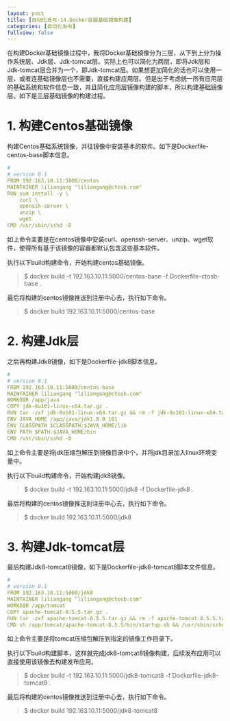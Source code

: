 ```yaml
---
layout: post
title: [自动化发布-14.Docker容器基础镜像构建]
categories: [自动化发布]
fullview: false
---
```

在构建Docker基础镜像过程中，我将Docker基础镜像分为三层，从下到上分为操作系统层、Jdk层、Jdk-tomcat层。实际上也可以简化为两层，即将Jdk层和Jdk-tomcat层合并为一个，即Jdk-tomcat层。如果想更加简化的话也可以使用一层，或者连基础镜像层也不需要，直接构建应用层。但是出于考虑统一所有应用层的基础系统和软件信息一致，并且简化应用层镜像构建的脚本，所以构建基础镜像层。如下是三层基础镜像的构建过程。

# 1. 构建Centos基础镜像

构建Centos基础系统镜像，并往镜像中安装基本的软件。如下是Dockerfile-centos-base脚本信息。
```yaml
#
# version 0.1
FROM 192.163.10.11:5000/centos
MAINTAINER liliangang "liliangang@ctosb.com"
RUN yum install -y \
	curl \	
	openssh-server \ 
	unzip \
	wget
CMD /usr/sbin/sshd -D
```

如上命令主要是在centos镜像中安装curl、openssh-server、unzip、wget软件，使得所有基于该镜像的容器都默认包含这些基本软件。

执行以下build构建命令，开始构建centos基础镜像。
> $ docker build -t 192.163.10.11:5000/centos-base -f Dockerfile-ctosb-base .

最后将构建的centos镜像推送到注册中心去，执行如下命令。

> $ docker build 192.163.10.11:5000/centos-base

# 2. 构建Jdk层

之后再构建Jdk8镜像，如下是Dockerfile-jdk8脚本信息。
```yaml
#
# version 0.1
FROM 192.163.10.11:5000/centos-base
MAINTAINER liliangang "liliangang@ctosb.com"
WORKDIR /app/java
COPY jdk-8u101-linux-x64.tar.gz .
RUN tar -zxf jdk-8u101-linux-x64.tar.gz && rm -f jdk-8u101-linux-x64.tar.gz
ENV JAVA_HOME /app/java/jdk1.8.0_101
ENV CLASSPATH $CLASSPATH:$JAVA_HOME/lib
ENV PATH $PATH:$JAVA_HOME/bin
CMD /usr/sbin/sshd -D
```

如上命令主要是将jdk压缩包解压到镜像目录中个，并将jdk目录加入linux环境变量中。

执行以下build构建命令，开始构建jdk8镜像。
> $ docker build -t 192.163.10.11:5000/jdk8 -f Dockerfile-jdk8 .

最后将构建的centos镜像推送到注册中心去，执行如下命令。
> $ docker build 192.163.10.11:5000/jdk8

# 3. 构建Jdk-tomcat层

最后构建Jdk8-tomcat8镜像，如下是Dockerfile-jdk8-tomcat8脚本文件信息。
```yaml
#
# version 0.1
FROM 192.163.10.11:5000/jdk8
MAINTAINER liliangang "liliangang@ctosb.com"
WORKDIR /app/tomcat
COPY apache-tomcat-8.5.5.tar.gz .
RUN tar -zxf apache-tomcat-8.5.5.tar.gz && rm -f apache-tomcat-8.5.5.tar.gz 
CMD sh /app/tomcat/apache-tomcat-8.5.5/bin/startup.sh && /usr/sbin/sshd -D
```

如上命令主要是将tomcat压缩包解压到指定的镜像工作目录下。

执行以下build构建脚本，这样就完成jdk8-tomcat8镜像构建，后续发布应用可以直接使用该镜像去构建发布应用。
> $ docker build -t 192.163.10.11:5000/jdk8-tomcat8 -f Dockerfile-jdk8-tomcat8 .

最后将构建的centos镜像推送到注册中心去，执行如下命令。

> $ docker build 192.163.10.11:5000/jdk8-tomcat8
